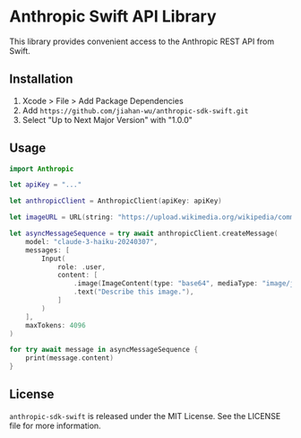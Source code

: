 # Anthropic Swift API Library

This library provides convenient access to the Anthropic REST API from Swift.


## Installation

1. Xcode > File > Add Package Dependencies
2. Add `https://github.com/jiahan-wu/anthropic-sdk-swift.git`
3. Select "Up to Next Major Version" with "1.0.0"

## Usage

```swift
import Anthropic

let apiKey = "..."

let anthropicClient = AnthropicClient(apiKey: apiKey)

let imageURL = URL(string: "https://upload.wikimedia.org/wikipedia/commons/a/a7/Camponotus_flavomarginatus_ant.jpg")!

let asyncMessageSequence = try await anthropicClient.createMessage(
    model: "claude-3-haiku-20240307",
    messages: [
        Input(
            role: .user,
            content: [
                .image(ImageContent(type: "base64", mediaType: "image/jpeg", data: Data(contentsOf: imageURL).base64EncodedString())),
                .text("Describe this image."),
            ]
        )
    ],
    maxTokens: 4096
)

for try await message in asyncMessageSequence {
    print(message.content)
}
```

## License

`anthropic-sdk-swift` is released under the MIT License. See the LICENSE file for more information.
